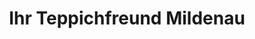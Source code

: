 ---
title: "Ihr Teppichfreund Mildenau"
url: /mildenau/ihr-teppichfreund-mildenau/
shop: Teppiche
---